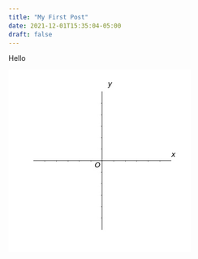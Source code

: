 ```yaml
---
title: "My First Post"
date: 2021-12-01T15:35:04-05:00
draft: false
---
```


Hello

![example](img/guides/fig.jpg)